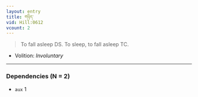 ```yaml
---
layout: entry
title: གཉིད་
vid: Hill:0612
vcount: 2
---
```

> To fall asleep DS\. To sleep, to fall asleep TC\.

* Volition: _Involuntary_

---

### Dependencies (N = 2)
* `aux` 1
